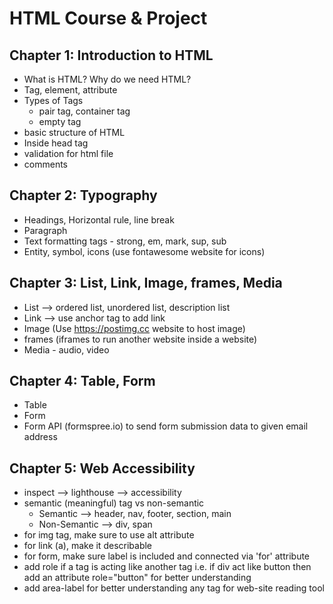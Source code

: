 # HTML Course & Project

## Chapter 1: Introduction to HTML

- What is HTML? Why do we need HTML?
- Tag, element, attribute
- Types of Tags
    - pair tag, container tag
    - empty tag
- basic structure of HTML
- Inside head tag
- validation for html file
- comments

## Chapter 2: Typography

- Headings, Horizontal rule, line break
- Paragraph
- Text formatting tags - strong, em, mark, sup, sub
- Entity, symbol, icons (use fontawesome website for icons)

## Chapter 3: List, Link, Image, frames, Media

- List --> ordered list, unordered list, description list
- Link --> use anchor tag <a></a> to add link
- Image (Use https://postimg.cc website to host image)
- frames (iframes to run another website inside a website)
- Media - audio, video

## Chapter 4: Table, Form

- Table
- Form
- Form API (formspree.io) to send form submission data to given email address

## Chapter 5: Web Accessibility

- inspect --> lighthouse --> accessibility
- semantic (meaningful) tag vs non-semantic
    - Semantic --> header, nav, footer, section, main
    - Non-Semantic --> div, span
- for img tag, make sure to use alt attribute
- for link (a), make it describable
- for form, make sure label is included and connected via 'for' attribute
- add role if a tag is acting like another tag i.e. if div act like button then add an attribute role="button" for better understanding
- add area-label for better understanding any tag for web-site reading tool